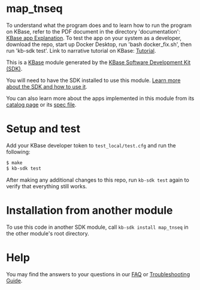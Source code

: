 # map_tnseq

To understand what the program does and to
learn how to run the program on KBase, refer
to the PDF document in the directory 'documentation':
[KBase app Explanation](documentation/RBTnSeq_Mapping.pdf).
To test the app on your system as a developer,
download the repo, start up Docker Desktop,
run 'bash docker_fix.sh', then run 'kb-sdk test'.
Link to narrative tutorial on KBase:
[Tutorial](https://narrative.kbase.us/narrative/98832).


This is a [KBase](https://kbase.us) module generated by the [KBase Software Development Kit (SDK)](https://github.com/kbase/kb_sdk).

You will need to have the SDK installed to use this module. [Learn more about the SDK and how to use it](https://kbase.github.io/kb_sdk_docs/).

You can also learn more about the apps implemented in this module from its [catalog page](https://narrative.kbase.us/#catalog/modules/map_tnseq) or its [spec file]($module_name.spec).

# Setup and test

Add your KBase developer token to `test_local/test.cfg` and run the following:

```bash
$ make
$ kb-sdk test
```

After making any additional changes to this repo, run `kb-sdk test` again to verify that everything still works.

# Installation from another module

To use this code in another SDK module, call `kb-sdk install map_tnseq` in the other module's root directory.

# Help

You may find the answers to your questions in our [FAQ](https://kbase.github.io/kb_sdk_docs/references/questions_and_answers.html) or [Troubleshooting Guide](https://kbase.github.io/kb_sdk_docs/references/troubleshooting.html).
